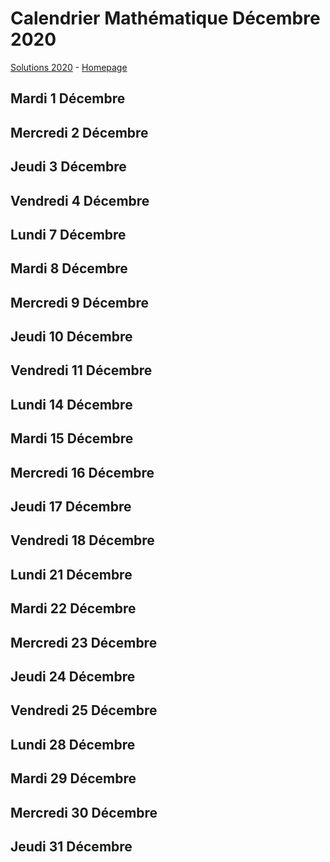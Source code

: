 # Calendrier Mathématique Décembre 2020

[Solutions 2020](../README.md) - [Homepage](../../README.md)

## Mardi 1 Décembre

## Mercredi 2 Décembre

## Jeudi 3 Décembre

## Vendredi 4 Décembre

## Lundi 7 Décembre

## Mardi 8 Décembre

## Mercredi 9 Décembre

## Jeudi 10 Décembre

## Vendredi 11 Décembre

## Lundi 14 Décembre

## Mardi 15 Décembre

## Mercredi 16 Décembre

## Jeudi 17 Décembre

## Vendredi 18 Décembre

## Lundi 21 Décembre

## Mardi 22 Décembre

## Mercredi 23 Décembre

## Jeudi 24 Décembre

## Vendredi 25 Décembre

## Lundi 28 Décembre

## Mardi 29 Décembre

## Mercredi 30 Décembre

## Jeudi 31 Décembre
